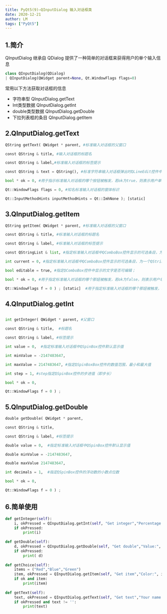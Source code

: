 ```yaml
---
title: PyQt5(9)—QInputDialog 输入对话框类
date: 2020-12-21
author: LM
tags: ["PyQt5"]
---
```


## 1.简介

QInputDialog 继承自 QDialog 提供了一种简单的对话框来获得用户的单个输入信息

```python
class QInputDialog(QDialog)
| QInputDialog(QWidget parent=None, Qt.WindowFlags flags=0)
```

常用以下方法获取对话框的信息

- 字符串型   QInputDialog.getText
- Int类型数据    QInputDialog.getInt
- double类型数据    QInputDialog.getDouble 
- 下拉列表框的条目   QInputDialog.getItem 

## 2.QInputDialog.getText

```python
QString getText( QWidget * parent, #标准输入对话框的父窗口

const QString & title, #输入对话框的标题名

const QString & label,#标准输入对话框的标签提示

const QString & text = QString(), #标准字符串输入对话框弹出时QLineEdit控件中默认出现的文字

bool * ok = 0, #用于指示标准输入对话框的哪个按钮被触发，若ok为true，则表示用户单击了OK（确定）按钮，若ok为false，则表示用户单击了Cancel（取消）按钮

Qt::WindowFlags flags = 0, #知名标准输入对话框的窗体标识

Qt::InputMethodHints inputMethodHints = Qt::ImhNone ); [static]
```

## 3.QInputDialog.getItem

```python
QString getItem( QWidget * parent, #标准输入对话框的父窗口

const QString & title, #标准输入对话框的标题名

const QString & label, #标准输入对话框的标签提示

const QStringList & list, #指定标准输入对话框中QComboBox控件显示的可选条目，为一个QStringList对象

int current = 0, #指定标准输入对话框中QComboBox控件显示的可选条目，为一个QStringList对象

bool editable = true, #指定QComboBox控件中显示的文字是否可编辑；

bool * ok = 0, #用于指定标准输入对话框的哪个那妞被触发，若ok为false，则表示用户单击了Cancel（取消）按钮；

Qt::WindowFlags f = 0 ) ; [static]  #用于指定标准输入对话框的哪个那妞被触发，若ok为false，则表示用户单击了Cancel（取消）按钮；
```

## 4.QInputDialog.getInt

```python

int getInteger( QWidget * parent, #父窗口

const QString & title,  #标题名

const QString & label, #标签提示

int value = 0,  #指定标准输入对话框中QSpinBox控件默认显示值

int minValue = -2147483647,

int maxValue = 2147483647, #指定QSpinBoxBox控件的数值范围，最小和最大值

int step = 1, #step指定QSpinBox控件的步进值（即步长）

bool * ok = 0,

Qt::WindowFlags f = 0 ) ;
```

## 5.QInputDialog.getDouble 

```python
double getDouble( QWidget * parent,

const QString & title,

const QString & label, #标签提示

double value = 0,  #指定标准输入对话框中QSpinBox控件默认显示值

double minValue = -2147483647,

double maxValue 2147483647,

int decimals = 1,  #指定QSpinBox控件的浮动数的小数点位数

bool * ok = 0,

Qt::WindowFlags f = 0 ) ;
```

## 6.简单使用

```python
def getInteger(self):
    i, okPressed = QInputDialog.getInt(self, "Get integer","Percentage:", 28, 0, 100, 1)
    if okPressed:
        print(i)
 
def getDouble(self):
    d, okPressed = QInputDialog.getDouble(self, "Get double","Value:", 10.50, 0, 100, 10)
    if okPressed:
        print( d)
 
def getChoice(self):
    items = ("Red","Blue","Green")
    item, okPressed = QInputDialog.getItem(self, "Get item","Color:", items, 0, False)
    if ok and item:
        print(item)
 
def getText(self):
    text, okPressed = QInputDialog.getText(self, "Get text","Your name:", QLineEdit.Normal, "")
    if okPressed and text != '':
        print(text)
```

